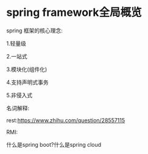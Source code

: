 # 				spring framework全局概览

spring 框架的核心理念:

1.轻量级

2.一站式

3.模块化(组件化)

4.支持声明式事务 

5.非侵入式

名词解释:

rest:https://www.zhihu.com/question/28557115

RMI:

什么是spring boot?什么是spring cloud